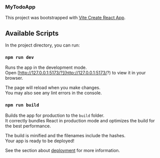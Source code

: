 ### MyTodoApp

This project was bootstrapped with [Vite Create React App](https://vitejs.dev/guide/).

#### 

## Available Scripts

In the project directory, you can run:

### `npm run dev`

Runs the app in the development mode.\
Open [http://127.0.0.1:5173/?](http://127.0.0.1:5173/?) to view it in your browser.

The page will reload when you make changes.\
You may also see any lint errors in the console.

### `npm run build`

Builds the app for production to the `build` folder.\
It correctly bundles React in production mode and optimizes the build for the best performance.

The build is minified and the filenames include the hashes.\
Your app is ready to be deployed!

See the section about [deployment](https://facebook.github.io/create-react-app/docs/deployment) for more information.